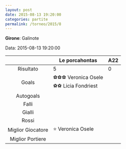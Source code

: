 ```yaml
---
layout: post
date: 2015-08-13 19:20:00
categories: partite
permalink: /torneo/2015/8
---
```

**Girone**: Galinote

Data: 2015-08-13 19:20:00

| | Le porcahontas | A22 |
|:-----:|-----|-----|
Risultato|5|0
Goals|⚽⚽⚽ Veronica Osele<br/>⚽⚽ Licia Fondriest|
Autogoals||
Falli||
Gialli||
Rossi||
Miglior Giocatore|⭐ Veronica Osele<br/>|
Miglior Portiere||
